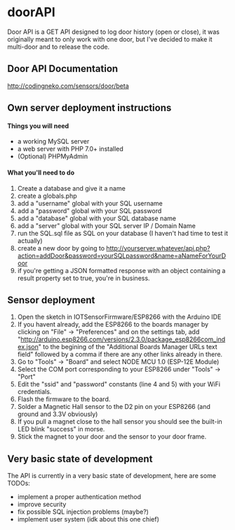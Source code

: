 # doorAPI
Door API is a GET API designed to log door history (open or close), it was originally meant to only work with one door, but I've decided to make it multi-door and to release the code.

## Door API Documentation
http://codingneko.com/sensors/door/beta

## Own server deployment instructions
#### Things you will need
- a working MySQL server
- a web server with PHP 7.0+ installed
- (Optional) PHPMyAdmin
#### What you'll need to do
1. Create a database and give it a name
2. create a globals.php
3. add a "username" global with your SQL username
4. add a "password" global with your SQL password
5. add a "database" global with your SQL database name
6. add a "server" global with your SQL server IP / Domain Name
7. run the SQL.sql file as SQL on your database (I haven't had time to test it actually)
8. create a new door by going to http://yourserver.whatever/api.php?action=addDoor&password=yourSQLpassword&name=aNameForYourDoor
9. if you're getting a JSON formatted response with an object containing a result property set to true, you're in business.

## Sensor deployment
1. Open the sketch in IOTSensorFirmware/ESP8266 with the Arduino IDE
2. If you havent already, add the ESP8266 to the boards manager by clicking on "File" -> "Preferences" and on the settings tab, add "http://arduino.esp8266.com/versions/2.3.0/package_esp8266com_index.json" to the begining of the "Additional Boards Manager URLs text field" followed by a comma if there are any other links already in there.
3. Go to "Tools" -> "Board" and select NODE MCU 1.0 (ESP-12E Module)
4. Select the COM port corresponding to your ESP8266 under "Tools" -> "Port"
5. Edit the "ssid" and "password" constants (line 4 and 5) with your WiFi credentials.
6. Flash the firmware to the board.
7. Solder a Magnetic Hall sensor to the D2 pin on your ESP8266 (and ground and 3.3V obviously)
8. If you pull a magnet close to the hall sensor you should see the built-in LED blink "success" in morse.
9. Stick the magnet to your door and the sensor to your door frame.


## Very basic state of development
The API is currently in a very basic state of development, here are some TODOs:
- implement a proper authentication method
- improve security
- fix possible SQL injection problems (maybe?)
- implement user system (idk about this one chief)
